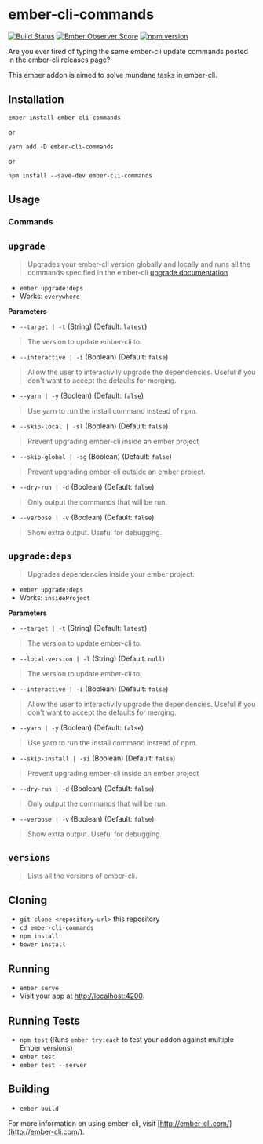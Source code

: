 # ember-cli-commands

[![Build Status](https://travis-ci.org/seawatts/ember-cli-commands.svg?branch=master)](https://travis-ci.org/seawatts/ember-cli-commands)
[![Ember Observer Score](https://emberobserver.com/badges/ember-cli-commands.svg)](https://emberobserver.com/addons/ember-cli-commands)
[![npm version](https://badge.fury.io/js/ember-cli-commands.svg)](https://badge.fury.io/js/ember-cli-commands)

Are you ever tired of typing the same ember-cli update commands posted in the ember-cli releases page?

This ember addon is aimed to solve mundane tasks in ember-cli.

## Installation

`ember install ember-cli-commands`

or

`yarn add -D ember-cli-commands`

or

`npm install --save-dev ember-cli-commands`

## Usage

### Commands

`upgrade`
--------

> Upgrades your ember-cli version globally and locally and runs all the commands specified in the ember-cli [upgrade documentation](https://ember-cli.com/user-guide/#upgrading)

* `ember upgrade:deps`
* Works: `everywhere`

**Parameters**

* `--target | -t` (String) (Default: `latest`)
> The version to update ember-cli to.

* `--interactive | -i` (Boolean) (Default: `false`)
> Allow the user to interactivily upgrade the dependencies. Useful if you don't want to accept the defaults for merging.

* `--yarn | -y` (Boolean) (Default: `false`)
> Use yarn to run the install command instead of npm.

* `--skip-local | -sl` (Boolean) (Default: `false`)
> Prevent upgrading ember-cli inside an ember project

* `--skip-global | -sg` (Boolean) (Default: `false`)
> Prevent upgrading ember-cli outside an ember project.

* `--dry-run | -d` (Boolean) (Default: `false`)
> Only output the commands that will be run.

* `--verbose | -v` (Boolean) (Default: `false`)
> Show extra output. Useful for debugging.

`upgrade:deps`
--------

> Upgrades dependencies inside your ember project.

* `ember upgrade:deps`
* Works: `insideProject`

**Parameters**

* `--target | -t` (String) (Default: `latest`)
> The version to update ember-cli to.

* `--local-version | -l` (String) (Default: `null`)
> The version to update ember-cli to.

* `--interactive | -i` (Boolean) (Default: `false`)
> Allow the user to interactivily upgrade the dependencies. Useful if you don't want to accept the defaults for merging.

* `--yarn | -y` (Boolean) (Default: `false`)
> Use yarn to run the install command instead of npm.

* `--skip-install | -si` (Boolean) (Default: `false`)
> Prevent upgrading ember-cli inside an ember project

* `--dry-run | -d` (Boolean) (Default: `false`)
> Only output the commands that will be run.

* `--verbose | -v` (Boolean) (Default: `false`)
> Show extra output. Useful for debugging.

`versions`
--------

> Lists all the versions of ember-cli.

## Cloning

* `git clone <repository-url>` this repository
* `cd ember-cli-commands`
* `npm install`
* `bower install`

## Running

* `ember serve`
* Visit your app at [http://localhost:4200](http://localhost:4200).

## Running Tests

* `npm test` (Runs `ember try:each` to test your addon against multiple Ember versions)
* `ember test`
* `ember test --server`

## Building

* `ember build`

For more information on using ember-cli, visit [http://ember-cli.com/](http://ember-cli.com/).
